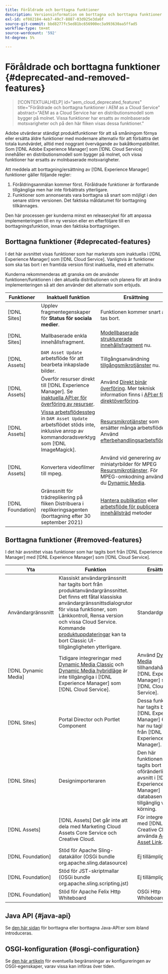 ```yaml
---
title: Föråldrade och borttagna funktioner
description: Versionsinformation om borttagna och borttagna funktioner i [!DNL Adobe Experience Manager] som [!DNL Cloud Service].
exl-id: ef082184-4eb7-49c7-8887-03d925e3da6f
source-git-commit: bbd8277fc5ed81bc656900ec3a993630aa5ffad5
workflow-type: tm+mt
source-wordcount: '592'
ht-degree: 5%

---
```


# Föråldrade och borttagna funktioner {#deprecated-and-removed-features}

>[!CONTEXTUALHELP]
>id="aem_cloud_deprecated_features"
>title="Föråldrade och borttagna funktioner i AEM as a Cloud Service"
>abstract="AEM as a Cloud Service har en distributionsmodell som bygger på molnet. Vissa funktioner har ersatts av molnbaserade motsvarigheter och på den här fliken visas dessa funktioner."


Adobe utvärderar ständigt produktfunktioner för att så småningom förnya eller ersätta äldre funktioner med modernare alternativ för att förbättra det totala kundvärdet, alltid med noggrant övervägande av bakåtkompatibilitet. Som [!DNL Adobe Experience Manager] som [!DNL Cloud Service] innehåller en distributionsmodell som bygger på molnet, och vissa funktioner har ersatts av molnbaserade motsvarigheter.

Att meddela att borttagning/ersättning av [!DNL Experience Manager] funktioner gäller följande regler:

1. Föråldringsanmälan kommer först. Föråldrade funktioner är fortfarande tillgängliga men har inte förbättrats ytterligare.
1. Funktioner som annonserats vara borttagna så snart som möjligt i den senare större versionen. Det faktiska måldatumet för borttagning tillkännages.

Den här processen ger kunderna minst en releasecykel för att anpassa implementeringen till en ny version eller en efterföljare till en borttagningsfunktion, innan den faktiska borttagningen.

## Borttagna funktioner {#deprecated-features}

I det här avsnittet visas funktioner som har markerats som inaktuella i [!DNL Experience Manager] som [!DNL Cloud Service]. Vanligtvis är funktioner som ska tas bort i en framtida version först inaktuella, med ett alternativ.

Kunderna rekommenderas att granska om de använder funktionen/funktionen i den aktuella distributionen och planera för att ändra implementeringen så att den använder det alternativ som erbjuds.

| Funktioner | Inaktuell funktion | Ersättning |
| ------------ | ------------------ | ----------- |
| [!DNL Sites] | Upplev fragmentegenskaper för **Status för sociala medier**. | Funktionen kommer snart att tas bort. |
| [!DNL Sites] | Mallbaserade enkla innehållsfragment. | [Modellbaserade strukturerade innehållsfragment](/help/assets/content-fragments/content-fragments-models.md) nu. |
| [!DNL Assets] | `DAM Asset Update` arbetsflöde för att bearbeta inkapslade bilder. | Tillgångsanvändning [tillgångsmikrotjänster](/help/assets/asset-microservices-overview.md) nu. |
| [!DNL Assets] | Överför resurser direkt till [!DNL Experience Manager]. Se [inaktuella API:er för överföring av resurser](/help/assets/developer-reference-material-apis.md#deprecated-asset-upload-api). | Använd [Direkt binär överföring](/help/assets/add-assets.md). Mer teknisk information finns i [API:er för direktöverföring](/help/assets/developer-reference-material-apis.md#upload-binary). |
| [!DNL Assets] | [Vissa arbetsflödessteg](/help/assets/developer-reference-material-apis.md#post-processing-workflows-steps) in `DAM Asset Update` arbetsflödet stöds inte, inklusive anrop av kommandoradsverktyg som [!DNL ImageMagick]. | [Resursmikrotjänster](/help/assets/asset-microservices-overview.md) som ersätter många arbetsflöden. Använd [efterbehandlingsarbetsflöden](/help/assets/asset-microservices-configure-and-use.md#post-processing-workflows). |
| [!DNL Assets] | Konvertera videofilmer till mpeg. | Använd vid generering av miniatyrbilder för MPEG [Resursmikrotjänster](/help/assets/asset-microservices-overview.md). För MPEG-omkodning använder du [Dynamic Media](/help/assets/manage-video-assets.md). |
| [!DNL Foundation] | Gränssnitt för trädreplikering på fliken Distribuera i replikeringsagenten (borttagning efter 30 september 2021) | [Hantera publikation](/help/operations/replication.md#manage-publication) eller [arbetsflöde för publicera innehållsträd](/help/operations/replication.md#publish-content-tree-workflow) metoder |

## Borttagna funktioner {#removed-features}

I det här avsnittet visas funktioner som har tagits bort från [!DNL Experience Manager] med [!DNL Experience Manager] som [!DNL Cloud Service].

| Yta | Funktion | Ersättning |
| ------------ | ------------------ | ----------- |
| Användargränssnitt | Klassiskt användargränssnitt har tagits bort från produktanvändargränssnittet. Det finns ett fåtal klassiska användargränssnittsdialogrutor för vissa funktioner, som Länkkontroll, Rensa version och vissa Cloud Service. Kommande [produktuppdateringar](/help/release-notes/home.md) kan ta bort Classic UI-tillgängligheten ytterligare. | Standardgränssnitt |
| [!DNL Dynamic Media] | Tidigare integreringar med [Dynamic Media Classic](https://experienceleague.adobe.com/docs/experience-manager-65/administering/integration/scene7.html#integration) och [Dynamic Media hybridläge](https://experienceleague.adobe.com/docs/experience-manager-65/assets/dynamic/config-dynamic.html#dynamic) är inte tillgängliga i [!DNL Experience Manager] som [!DNL Cloud Service]. | Använd [Dynamic Media](/help/assets/dynamic-media/dynamic-media.md) tillhandahålls med [!DNL Experience Manager] som [!DNL Cloud Service]. |
| [!DNL Sites] | Portal Director och Portlet Component | Dessa funktioner har tagits bort i [!DNL Experience Manager] 6.4 och har nu tagits bort från [!DNL Experience Manager]. |
| [!DNL Sites] | Designimporteraren | Den här funktionen har tagits bort som oföränderliga avsnitt i [!DNL Experience Manager] databasen är inte tillgänglig vid körning. |
| [!DNL Assets] | [!DNL Assets] Det går inte att dela med Marketing Cloud Assets Core Service och Creative Cloud. | För integrering med [!DNL Adobe Creative Cloud], använda [Adobe Asset Link](https://helpx.adobe.com/enterprise/using/adobe-asset-link.html). |
| [!DNL Foundation] | Stöd för Apache Sling-datakällor (OSGi bundle org.apache.sling.datasource) | Ej tillämpligt |
| [!DNL Foundation] | Stöd för JST-skriptmallar (OSGi bundle org.apache.sling.scripting.jst) | Ej tillämpligt |
| [!DNL Foundation] | Stöd för Apache Felix Http Whiteboard | OSGi Http Whiteboard |

## Java API {#java-api}

Se [den här sidan](/help/release-notes/deprecated-apis.md) för borttagna eller borttagna Java-API:er som ibland introduceras.

## OSGI-konfiguration {#osgi-configuration}

Se [den här artikeln](/help/implementing/deploying/osgi-configuration-api.md) för eventuella begränsningar av konfigureringen av OSGI-egenskaper, varav vissa kan införas över tiden.
